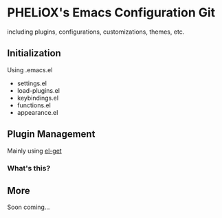 PHELiOX's Emacs Configuration Git
=================================
including plugins, configurations, customizations, themes, etc.

Initialization
--------------

Using .emacs.el

* settings.el
* load-plugins.el
* keybindings.el
* functions.el
* appearance.el

Plugin Management
-----------------

Mainly using [el-get](https://github.com/dimitri/el-get)

### What's this?

More
----

Soon coming...
